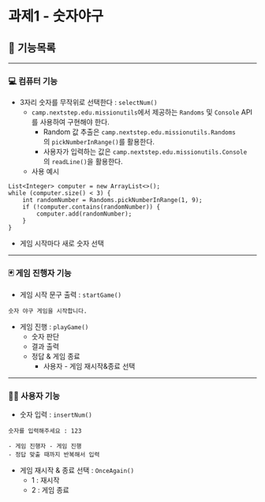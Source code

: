 # 과제1 - 숫자야구

## 📝 기능목록

---

### 💻 컴퓨터 기능

- 3자리 숫자를 무작위로 선택한다 : `selectNum()`
    - `camp.nextstep.edu.missionutils`에서 제공하는 `Randoms` 및 `Console` API를 사용하여 구현해야 한다.
        - Random 값 추출은 `camp.nextstep.edu.missionutils.Randoms`의 `pickNumberInRange()`를 활용한다.
        - 사용자가 입력하는 값은 `camp.nextstep.edu.missionutils.Console`의 `readLine()`을 활용한다.
    - 사용 예시

```
List<Integer> computer = new ArrayList<>();
while (computer.size() < 3) {
    int randomNumber = Randoms.pickNumberInRange(1, 9);
    if (!computer.contains(randomNumber)) {
        computer.add(randomNumber);
    }
}
```
- 게임 시작마다 새로 숫자 선택
---

### 🃏 게임 진행자 기능

- 게임 시작 문구 출력 : `startGame()`
```
숫자 야구 게임을 시작합니다.
```

- 게임 진행 : `playGame()`
    - 숫자 판단
    - 결과 출력
    - 정답 & 게임 종료
        - 사용자 - 게임 재시작&종료 선택

---

### 👨‍💻 사용자 기능

- 숫자 입력 : `insertNum()`
```
숫자를 입력해주세요 : 123
```

    - 게임 진행자 - 게임 진행
    - 정답 맞출 때까지 반복해서 입력
- 게임 재시작 & 종료 선택 : `OnceAgain()`
    - 1 : 재시작
    - 2 : 게임 종료